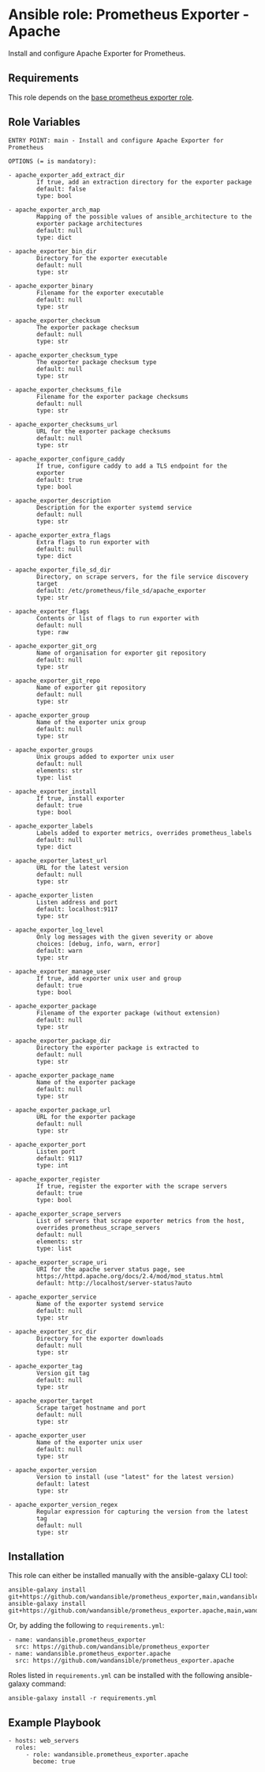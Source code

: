 Ansible role: Prometheus Exporter - Apache
==========================================

Install and configure Apache Exporter for Prometheus.

Requirements
------------

This role depends on the [base prometheus exporter role](https://github.com/wandansible/prometheus_exporter).

Role Variables
--------------

```
ENTRY POINT: main - Install and configure Apache Exporter for Prometheus

OPTIONS (= is mandatory):

- apache_exporter_add_extract_dir
        If true, add an extraction directory for the exporter package
        default: false
        type: bool

- apache_exporter_arch_map
        Mapping of the possible values of ansible_architecture to the
        exporter package architectures
        default: null
        type: dict

- apache_exporter_bin_dir
        Directory for the exporter executable
        default: null
        type: str

- apache_exporter_binary
        Filename for the exporter executable
        default: null
        type: str

- apache_exporter_checksum
        The exporter package checksum
        default: null
        type: str

- apache_exporter_checksum_type
        The exporter package checksum type
        default: null
        type: str

- apache_exporter_checksums_file
        Filename for the exporter package checksums
        default: null
        type: str

- apache_exporter_checksums_url
        URL for the exporter package checksums
        default: null
        type: str

- apache_exporter_configure_caddy
        If true, configure caddy to add a TLS endpoint for the
        exporter
        default: true
        type: bool

- apache_exporter_description
        Description for the exporter systemd service
        default: null
        type: str

- apache_exporter_extra_flags
        Extra flags to run exporter with
        default: null
        type: dict

- apache_exporter_file_sd_dir
        Directory, on scrape servers, for the file service discovery
        target
        default: /etc/prometheus/file_sd/apache_exporter
        type: str

- apache_exporter_flags
        Contents or list of flags to run exporter with
        default: null
        type: raw

- apache_exporter_git_org
        Name of organisation for exporter git repository
        default: null
        type: str

- apache_exporter_git_repo
        Name of exporter git repository
        default: null
        type: str

- apache_exporter_group
        Name of the exporter unix group
        default: null
        type: str

- apache_exporter_groups
        Unix groups added to exporter unix user
        default: null
        elements: str
        type: list

- apache_exporter_install
        If true, install exporter
        default: true
        type: bool

- apache_exporter_labels
        Labels added to exporter metrics, overrides prometheus_labels
        default: null
        type: dict

- apache_exporter_latest_url
        URL for the latest version
        default: null
        type: str

- apache_exporter_listen
        Listen address and port
        default: localhost:9117
        type: str

- apache_exporter_log_level
        Only log messages with the given severity or above
        choices: [debug, info, warn, error]
        default: warn
        type: str

- apache_exporter_manage_user
        If true, add exporter unix user and group
        default: true
        type: bool

- apache_exporter_package
        Filename of the exporter package (without extension)
        default: null
        type: str

- apache_exporter_package_dir
        Directory the exporter package is extracted to
        default: null
        type: str

- apache_exporter_package_name
        Name of the exporter package
        default: null
        type: str

- apache_exporter_package_url
        URL for the exporter package
        default: null
        type: str

- apache_exporter_port
        Listen port
        default: 9117
        type: int

- apache_exporter_register
        If true, register the exporter with the scrape servers
        default: true
        type: bool

- apache_exporter_scrape_servers
        List of servers that scrape exporter metrics from the host,
        overrides prometheus_scrape_servers
        default: null
        elements: str
        type: list

- apache_exporter_scrape_uri
        URI for the apache server status page, see
        https://httpd.apache.org/docs/2.4/mod/mod_status.html
        default: http://localhost/server-status?auto

- apache_exporter_service
        Name of the exporter systemd service
        default: null
        type: str

- apache_exporter_src_dir
        Directory for the exporter downloads
        default: null
        type: str

- apache_exporter_tag
        Version git tag
        default: null
        type: str

- apache_exporter_target
        Scrape target hostname and port
        default: null
        type: str

- apache_exporter_user
        Name of the exporter unix user
        default: null
        type: str

- apache_exporter_version
        Version to install (use "latest" for the latest version)
        default: latest
        type: str

- apache_exporter_version_regex
        Regular expression for capturing the version from the latest
        tag
        default: null
        type: str
```

Installation
------------

This role can either be installed manually with the ansible-galaxy CLI tool:

    ansible-galaxy install git+https://github.com/wandansible/prometheus_exporter,main,wandansible.prometheus_exporter
    ansible-galaxy install git+https://github.com/wandansible/prometheus_exporter.apache,main,wandansible.prometheus_exporter.apache
     
Or, by adding the following to `requirements.yml`:

    - name: wandansible.prometheus_exporter
      src: https://github.com/wandansible/prometheus_exporter
    - name: wandansible.prometheus_exporter.apache
      src: https://github.com/wandansible/prometheus_exporter.apache

Roles listed in `requirements.yml` can be installed with the following ansible-galaxy command:

    ansible-galaxy install -r requirements.yml

Example Playbook
----------------

    - hosts: web_servers
      roles:
         - role: wandansible.prometheus_exporter.apache
           become: true
